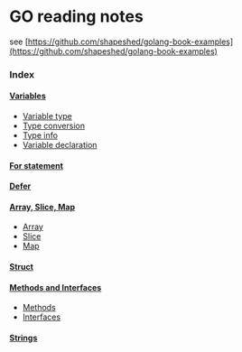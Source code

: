 # GO reading notes
see [https://github.com/shapeshed/golang-book-examples](https://github.com/shapeshed/golang-book-examples)

### Index

#### [Variables](variables.md)
* <a name="type">[Variable type](variables.md#variabletype)</a>
* <a name="conv">[Type conversion](variables.md#typeconversion)</a>
* <a name="info">[Type info](variables.md#typeinfo)</a>
* <a name="decl">[Variable declaration](variables.md#variabledeclaration)</a>

#### <a name="for">[For statement](fordefer.md#for)</a>

#### <a name="defer">[Defer](fordefer.md#defer)</a>

#### <a name="arrayslicemap">[Array, Slice, Map](arrayslicemap.md)</a>
* <a name="array">[Array](arrayslicemap.md#array)</array>
* <a name="slice">[Slice](arrayslicemap.md#slice)</slice>
* <a name="map">[Map](arrayslicemap.md#map)</a>

#### [Struct](structtype.md)

#### [Methods and Interfaces](methodsinterfaces.md)
* [Methods](methodsinterfaces.md#methods)
* [Interfaces](methodsinterfaces.md#interfaces)

#### [Strings](strings.md)
